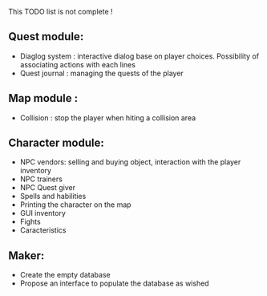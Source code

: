 This TODO list is not complete !

## Quest module:
- Diaglog system : interactive dialog base on player choices. Possibility of associating actions with each lines
- Quest journal : managing the quests of the player

## Map module :
- Collision : stop the player when hiting a collision area

## Character module:
- NPC vendors: selling and buying object, interaction with the player inventory
- NPC trainers
- NPC Quest giver
- Spells and habilities
- Printing the character on the map
- GUI inventory
- Fights
- Caracteristics

## Maker:
- Create the empty database
- Propose an interface to populate the database as wished
